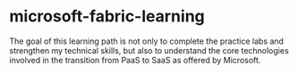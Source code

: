 # microsoft-fabric-learning
The goal of this learning path is not only to complete the practice labs and strengthen my technical skills, but also to understand the core technologies involved in the transition from PaaS to SaaS as offered by Microsoft.
